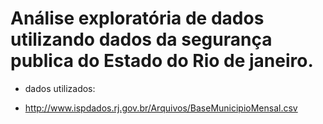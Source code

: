 # Análise exploratória de dados utilizando dados da segurança publica do Estado do Rio de janeiro.

- dados utilizados:
* http://www.ispdados.rj.gov.br/Arquivos/BaseMunicipioMensal.csv